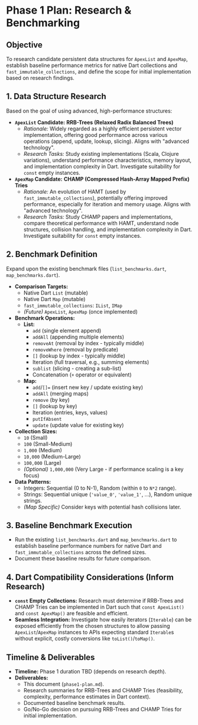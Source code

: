 # Phase 1 Plan: Research & Benchmarking

## Objective

To research candidate persistent data structures for `ApexList` and `ApexMap`, establish baseline performance metrics for native Dart collections and `fast_immutable_collections`, and define the scope for initial implementation based on research findings.

## 1. Data Structure Research

Based on the goal of using advanced, high-performance structures:

-   **`ApexList` Candidate:** **RRB-Trees (Relaxed Radix Balanced Trees)**
    -   *Rationale:* Widely regarded as a highly efficient persistent vector implementation, offering good performance across various operations (append, update, lookup, slicing). Aligns with "advanced technology".
    -   *Research Tasks:* Study existing implementations (Scala, Clojure variations), understand performance characteristics, memory layout, and implementation complexity in Dart. Investigate suitability for `const` empty instances.
-   **`ApexMap` Candidate:** **CHAMP (Compressed Hash-Array Mapped Prefix) Tries**
    -   *Rationale:* An evolution of HAMT (used by `fast_immutable_collections`), potentially offering improved performance, especially for iteration and memory usage. Aligns with "advanced technology".
    -   *Research Tasks:* Study CHAMP papers and implementations, compare theoretical performance with HAMT, understand node structures, collision handling, and implementation complexity in Dart. Investigate suitability for `const` empty instances.

## 2. Benchmark Definition

Expand upon the existing benchmark files (`list_benchmarks.dart`, `map_benchmarks.dart`).

-   **Comparison Targets:**
    -   Native Dart `List` (mutable)
    -   Native Dart `Map` (mutable)
    -   `fast_immutable_collections`: `IList`, `IMap`
    -   *(Future)* `ApexList`, `ApexMap` (once implemented)
-   **Benchmark Operations:**
    -   **List:**
        -   `add` (single element append)
        -   `addAll` (appending multiple elements)
        -   `removeAt` (removal by index - typically middle)
        -   `removeWhere` (removal by predicate)
        -   `[]` (lookup by index - typically middle)
        -   Iteration (full traversal, e.g., summing elements)
        -   `sublist` (slicing - creating a sub-list)
        -   Concatenation (`+` operator or equivalent)
    -   **Map:**
        -   `add`/`[]=` (insert new key / update existing key)
        -   `addAll` (merging maps)
        -   `remove` (by key)
        -   `[]` (lookup by key)
        -   Iteration (entries, keys, values)
        -   `putIfAbsent`
        -   `update` (update value for existing key)
-   **Collection Sizes:**
    -   `10` (Small)
    -   `100` (Small-Medium)
    -   `1,000` (Medium)
    -   `10,000` (Medium-Large)
    -   `100,000` (Large)
    -   *(Optional)* `1,000,000` (Very Large - if performance scaling is a key focus)
-   **Data Patterns:**
    -   Integers: Sequential (0 to N-1), Random (within `0` to `N*2` range).
    -   Strings: Sequential unique (`'value_0'`, `'value_1'`, ...), Random unique strings.
    -   *(Map Specific)* Consider keys with potential hash collisions later.

## 3. Baseline Benchmark Execution

-   Run the existing `list_benchmarks.dart` and `map_benchmarks.dart` to establish baseline performance numbers for native Dart and `fast_immutable_collections` across the defined sizes.
-   Document these baseline results for future comparison.

## 4. Dart Compatibility Considerations (Inform Research)

-   **`const` Empty Collections:** Research must determine if RRB-Trees and CHAMP Tries can be implemented in Dart such that `const ApexList()` and `const ApexMap()` are feasible and efficient.
-   **Seamless Integration:** Investigate how easily iterators (`Iterable`) can be exposed efficiently from the chosen structures to allow passing `ApexList`/`ApexMap` instances to APIs expecting standard `Iterable`s without explicit, costly conversions like `toList()`/`toMap()`.

## Timeline & Deliverables

-   **Timeline:** Phase 1 duration TBD (depends on research depth).
-   **Deliverables:**
    -   This document (`phase1-plan.md`).
    -   Research summaries for RRB-Trees and CHAMP Tries (feasibility, complexity, performance estimates in Dart context).
    -   Documented baseline benchmark results.
    -   Go/No-Go decision on pursuing RRB-Trees and CHAMP Tries for initial implementation.